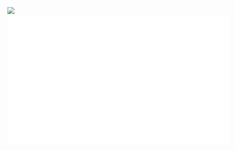 ![](https://github.com/josephcrowell/github-stats/blob/master/generated/overview.svg$gh-dark) ![](https://github.com/josephcrowell/github-stats/blob/master/generated/languages.svg#gh-dark)
